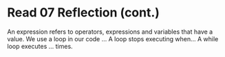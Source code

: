 # Read 07 Reflection (cont.)

An expression refers to operators, expressions and variables that have a value. We use a loop in our code ... A loop stops executing when... A while loop executes ... times. 